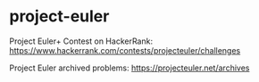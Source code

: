 # project-euler
Project Euler+ Contest on HackerRank: https://www.hackerrank.com/contests/projecteuler/challenges

Project Euler archived problems: https://projecteuler.net/archives
